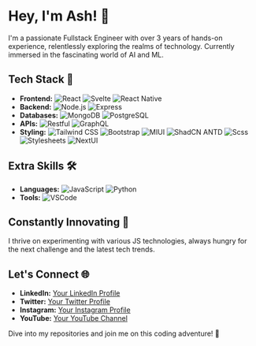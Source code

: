 # Hey, I'm Ash! 👋

I'm a passionate Fullstack Engineer with over 3 years of hands-on experience, relentlessly exploring the realms of technology. Currently immersed in the fascinating world of AI and ML.

## Tech Stack 🚀

- **Frontend:** ![React](https://img.shields.io/badge/React-blue) ![Svelte](https://img.shields.io/badge/Svelte-orange) ![React Native](https://img.shields.io/badge/React_Native-brightgreen)
- **Backend:** ![Node.js](https://img.shields.io/badge/Node.js-green) ![Express](https://img.shields.io/badge/Express-brightgreen)
- **Databases:** ![MongoDB](https://img.shields.io/badge/MongoDB-orange) ![PostgreSQL](https://img.shields.io/badge/PostgreSQL-orange)
- **APIs:** ![Restful](https://img.shields.io/badge/Restful_APIs-blue) ![GraphQL](https://img.shields.io/badge/GraphQL_APIs-orange)
- **Styling:** ![Tailwind CSS](https://img.shields.io/badge/Tailwind_CSS-orange) ![Bootstrap](https://img.shields.io/badge/Bootstrap-orange) ![MIUI](https://img.shields.io/badge/MIUI-orange) ![ShadCN ANTD](https://img.shields.io/badge/ShadCN_ANTD-red) ![Scss](https://img.shields.io/badge/Scss-blueviolet) ![Stylesheets](https://img.shields.io/badge/Stylesheets-critical) ![NextUI](https://img.shields.io/badge/NextUI-success)

## Extra Skills 🛠️

- **Languages:** ![JavaScript](https://img.shields.io/badge/JavaScript-blue) ![Python](https://img.shields.io/badge/Python-orange)
- **Tools:** ![VSCode](https://img.shields.io/badge/VSCode-blue)

## Constantly Innovating 🌌

I thrive on experimenting with various JS technologies, always hungry for the next challenge and the latest tech trends.

## Let's Connect 🌐

- **LinkedIn:** [Your LinkedIn Profile](Your_LinkedIn_Profile_Link)
- **Twitter:** [Your Twitter Profile](Your_Twitter_Profile_Link)
- **Instagram:** [Your Instagram Profile](Your_Instagram_Profile_Link)
- **YouTube:** [Your YouTube Channel](Your_YouTube_Channel_Link)

Dive into my repositories and join me on this coding adventure! 🚀
